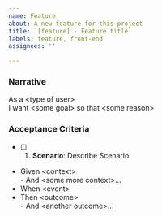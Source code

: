 ```yaml
---
name: Feature
about: A new feature for this project
title: `[feature] - Feature title`
labels: feature, front-end
assignees: ''

---
```


### Narrative

As a \<type of user>  
I want \<some goal> 
so that \<some reason>
 
### Acceptance Criteria 

- [ ]  1. **Scenario**: Describe Scenario 
  -   Given \<context>  
    -   And \<some more context>...  
  -   When  \<event>  
  -   Then  \<outcome>  
    -   And \<another outcome>...
